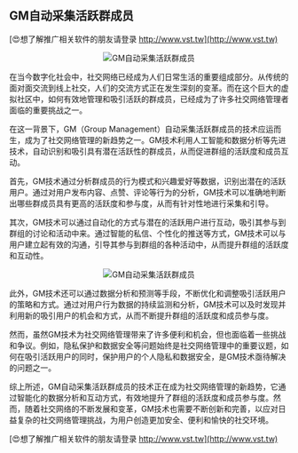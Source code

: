 ## **GM自动采集活跃群成员**

[😍想了解推广相关软件的朋友请登录 http://www.vst.tw](http://www.vst.tw)

 <center><img src="https://vst.tw/MP4/tuiguang/png/6.png" alt="GM自动采集活跃群成员"></center>

在当今数字化社会中，社交网络已经成为人们日常生活的重要组成部分。从传统的面对面交流到线上社交，人们的交流方式正在发生深刻的变革。而在这个巨大的虚拟社区中，如何有效地管理和吸引活跃的群成员，已经成为了许多社交网络管理者面临的重要挑战之一。

在这一背景下，GM（Group Management）自动采集活跃群成员的技术应运而生，成为了社交网络管理的新趋势之一。GM技术利用人工智能和数据分析等先进技术，自动识别和吸引具有潜在活跃性的群成员，从而促进群组的活跃度和成员互动。

首先，GM技术通过分析群成员的行为模式和兴趣爱好等数据，识别出潜在的活跃用户。通过对用户发布内容、点赞、评论等行为的分析，GM技术可以准确地判断出哪些群成员具有更高的活跃度和参与度，从而有针对性地进行采集和引导。

其次，GM技术可以通过自动化的方式与潜在的活跃用户进行互动，吸引其参与到群组的讨论和活动中来。通过智能的私信、个性化的推送等方式，GM技术可以与用户建立起有效的沟通，引导其参与到群组的各种活动中，从而提升群组的活跃度和互动性。

 <center><img src="https://vst.tw/MP4/tuiguang/png/7.png" alt="GM自动采集活跃群成员"></center>

此外，GM技术还可以通过数据分析和预测等手段，不断优化和调整吸引活跃用户的策略和方式。通过对用户行为数据的持续监测和分析，GM技术可以及时发现并利用新的吸引用户的机会和方式，从而不断提升群组的活跃度和成员参与度。

然而，虽然GM技术为社交网络管理带来了许多便利和机会，但也面临着一些挑战和争议。例如，隐私保护和数据安全等问题始终是社交网络管理中的重要议题，如何在吸引活跃用户的同时，保护用户的个人隐私和数据安全，是GM技术亟待解决的问题之一。

综上所述，GM自动采集活跃群成员的技术正在成为社交网络管理的新趋势，它通过智能化的数据分析和互动方式，有效地提升了群组的活跃度和成员参与度。然而，随着社交网络的不断发展和变革，GM技术也需要不断创新和完善，以应对日益复杂的社交网络管理挑战，为用户创造更加安全、便利和愉快的社交环境。

[😍想了解推广相关软件的朋友请登录 http://www.vst.tw](http://www.vst.tw)



